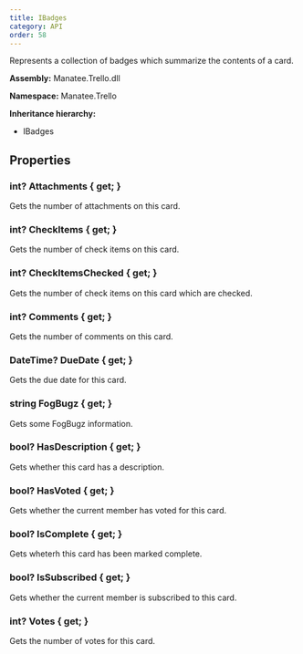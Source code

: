 ```yaml
---
title: IBadges
category: API
order: 58
---
```


Represents a collection of badges which summarize the contents of a card.

**Assembly:** Manatee.Trello.dll

**Namespace:** Manatee.Trello

**Inheritance hierarchy:**

- IBadges

## Properties

### int? Attachments { get; }

Gets the number of attachments on this card.

### int? CheckItems { get; }

Gets the number of check items on this card.

### int? CheckItemsChecked { get; }

Gets the number of check items on this card which are checked.

### int? Comments { get; }

Gets the number of comments on this card.

### DateTime? DueDate { get; }

Gets the due date for this card.

### string FogBugz { get; }

Gets some FogBugz information.

### bool? HasDescription { get; }

Gets whether this card has a description.

### bool? HasVoted { get; }

Gets whether the current member has voted for this card.

### bool? IsComplete { get; }

Gets wheterh this card has been marked complete.

### bool? IsSubscribed { get; }

Gets whether the current member is subscribed to this card.

### int? Votes { get; }

Gets the number of votes for this card.

